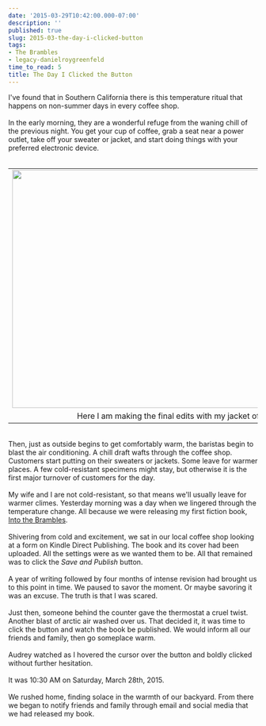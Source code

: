 ```yaml
---
date: '2015-03-29T10:42:00.000-07:00'
description: ''
published: true
slug: 2015-03-the-day-i-clicked-button
tags:
- The Brambles
- legacy-danielroygreenfeld
time_to_read: 5
title: The Day I Clicked the Button
---
```


I've found that in Southern California there is this temperature ritual that happens on non-summer days in every coffee shop.<br /><br />In the early morning, they are a wonderful refuge from the waning chill of the previous night. You get your cup of coffee, grab a seat near a power outlet, take off your sweater or jacket, and start doing things with your preferred electronic device.<br /><br /><table align="center" cellpadding="0" cellspacing="0" class="tr-caption-container" style="margin-left: auto; margin-right: auto; text-align: center;"><tbody><tr><td style="text-align: center;"><a href="http://mybook.to/itb" style="margin-left: auto; margin-right: auto;"><img border="0" height="480" src="http://4.bp.blogspot.com/-Te3WY7EZY0U/VRg5ErSNjyI/AAAAAAAAEzM/C3MbWBRZcZI/s1600/the-day-clicked-button.jpg" width="640" /></a></td></tr><tr><td class="tr-caption" style="text-align: center;">Here I am making the final edits with my jacket off.</td></tr></tbody></table><br />Then, just as outside begins to get comfortably warm, the baristas begin to blast the air conditioning. A chill draft wafts through the coffee shop. Customers start putting on their sweaters or jackets. Some leave for warmer places. A few cold-resistant specimens might stay, but otherwise it is the first major turnover of customers for the day.<br /><br />My wife and I are not cold-resistant, so that means we'll usually leave for warmer climes. Yesterday morning was a day when we lingered through the temperature change. All because we were releasing my first fiction book, <a href="http://mybook.to/itb">Into the Brambles</a>.<br /><br />Shivering from cold and excitement, we sat in our local coffee shop looking at a form on Kindle Direct Publishing. The book and its cover had been uploaded. All the settings were as we wanted them to be. All that remained was to click the <i>Save and Publish</i> button.<br /><br />A year of writing followed by four months of intense revision had brought us to this point in time. We paused to savor the moment. Or maybe savoring it was an excuse. The truth is that I was scared.<br /><br />Just then, someone behind the counter gave the thermostat a cruel twist. Another blast of arctic air washed over us. That decided it, it was time to click the button and watch the book be published. We would inform all our friends and family, then go someplace warm.<br /><br />Audrey watched as I hovered the cursor over the button and boldly clicked without further hesitation.<br /><br />It was 10:30 AM on Saturday, March 28th, 2015.<br /><br />We rushed home, finding solace in the warmth of our backyard. From there we began to notify friends and family through email and social media that we had released my book.